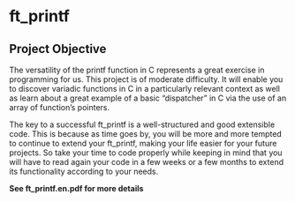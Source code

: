 # ft_printf

## Project Objective

The versatility of the printf function in C represents a great exercise in programming for us. This project is of moderate difficulty. It will enable you to discover variadic functions in C in a particularly relevant context as well as learn about a great example of a basic “dispatcher” in C via the use of an array of function’s pointers.

The key to a successful ft_printf is a well-structured and good extensible code. This is because as time goes by, you will be more and more tempted to continue to extend your ft_printf, making your life easier for your future projects. So take your time to code properly while keeping in mind that you will have to read again your code in a few weeks or a few months to extend its functionality according to your needs.

**See ft_printf.en.pdf for more details**
